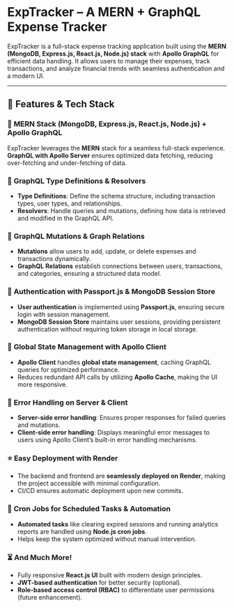 
# **ExpTracker – A MERN + GraphQL Expense Tracker**  

ExpTracker is a full-stack expense tracking application built using the **MERN (MongoDB, Express.js, React.js, Node.js) stack** with **Apollo GraphQL** for efficient data handling. It allows users to manage their expenses, track transactions, and analyze financial trends with seamless authentication and a modern UI.

---

## **🚀 Features & Tech Stack**  

### 🌟 **MERN Stack (MongoDB, Express.js, React.js, Node.js) + Apollo GraphQL**  
ExpTracker leverages the **MERN** stack for a seamless full-stack experience. **GraphQL with Apollo Server** ensures optimized data fetching, reducing over-fetching and under-fetching of data.  

### 📝 **GraphQL Type Definitions & Resolvers**  
- **Type Definitions**: Define the schema structure, including transaction types, user types, and relationships.  
- **Resolvers**: Handle queries and mutations, defining how data is retrieved and modified in the GraphQL API.  

### 🔄 **GraphQL Mutations & Graph Relations**  
- **Mutations** allow users to add, update, or delete expenses and transactions dynamically.  
- **GraphQL Relations** establish connections between users, transactions, and categories, ensuring a structured data model.  

### 🎃 **Authentication with Passport.js & MongoDB Session Store**  
- **User authentication** is implemented using **Passport.js**, ensuring secure login with session management.  
- **MongoDB Session Store** maintains user sessions, providing persistent authentication without requiring token storage in local storage.  

### 🚀 **Global State Management with Apollo Client**  
- **Apollo Client** handles **global state management**, caching GraphQL queries for optimized performance.  
- Reduces redundant API calls by utilizing **Apollo Cache**, making the UI more responsive.  

### 🐞 **Error Handling on Server & Client**  
- **Server-side error handling**: Ensures proper responses for failed queries and mutations.  
- **Client-side error handling**: Displays meaningful error messages to users using Apollo Client’s built-in error handling mechanisms.  

### ⭐ **Easy Deployment with Render**  
- The backend and frontend are **seamlessly deployed on Render**, making the project accessible with minimal configuration.  
- CI/CD ensures automatic deployment upon new commits.  

### 👾 **Cron Jobs for Scheduled Tasks & Automation**  
- **Automated tasks** like clearing expired sessions and running analytics reports are handled using **Node.js cron jobs**.  
- Helps keep the system optimized without manual intervention.  

### ⏳ **And Much More!**  
- Fully responsive **React.js UI** built with modern design principles.  
- **JWT-based authentication** for better security (optional).  
- **Role-based access control (RBAC)** to differentiate user permissions (future enhancement).  
